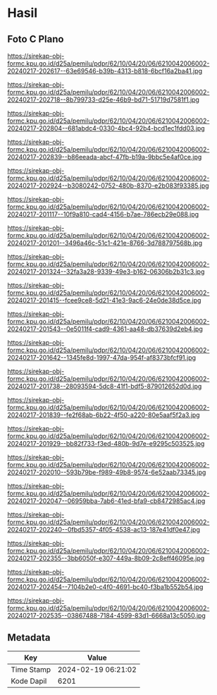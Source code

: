 # Hasil

## Foto C Plano

https://sirekap-obj-formc.kpu.go.id/d25a/pemilu/pdpr/62/10/04/20/06/6210042006002-20240217-202617--63e69546-b39b-4313-b818-6bcf16a2ba41.jpg

https://sirekap-obj-formc.kpu.go.id/d25a/pemilu/pdpr/62/10/04/20/06/6210042006002-20240217-202718--8b799733-d25e-46b9-bd71-51719d7581f1.jpg

https://sirekap-obj-formc.kpu.go.id/d25a/pemilu/pdpr/62/10/04/20/06/6210042006002-20240217-202804--681abdc4-0330-4bc4-92b4-bcd1ec1fdd03.jpg

https://sirekap-obj-formc.kpu.go.id/d25a/pemilu/pdpr/62/10/04/20/06/6210042006002-20240217-202839--b86eeada-abcf-47fb-b19a-9bbc5e4af0ce.jpg

https://sirekap-obj-formc.kpu.go.id/d25a/pemilu/pdpr/62/10/04/20/06/6210042006002-20240217-202924--b3080242-0752-480b-8370-e2b083f93385.jpg

https://sirekap-obj-formc.kpu.go.id/d25a/pemilu/pdpr/62/10/04/20/06/6210042006002-20240217-201117--10f9a810-cad4-4156-b7ae-786ecb29e088.jpg

https://sirekap-obj-formc.kpu.go.id/d25a/pemilu/pdpr/62/10/04/20/06/6210042006002-20240217-201201--3496a46c-51c1-421e-8766-3d788797568b.jpg

https://sirekap-obj-formc.kpu.go.id/d25a/pemilu/pdpr/62/10/04/20/06/6210042006002-20240217-201324--32fa3a28-9339-49e3-b162-06306b2b31c3.jpg

https://sirekap-obj-formc.kpu.go.id/d25a/pemilu/pdpr/62/10/04/20/06/6210042006002-20240217-201415--fcee9ce8-5d21-41e3-9ac6-24e0de38d5ce.jpg

https://sirekap-obj-formc.kpu.go.id/d25a/pemilu/pdpr/62/10/04/20/06/6210042006002-20240217-201543--0e5011f4-cad9-4361-aa48-db37639d2eb4.jpg

https://sirekap-obj-formc.kpu.go.id/d25a/pemilu/pdpr/62/10/04/20/06/6210042006002-20240217-201642--1345fe8d-1997-47da-954f-af8373bfcf91.jpg

https://sirekap-obj-formc.kpu.go.id/d25a/pemilu/pdpr/62/10/04/20/06/6210042006002-20240217-201738--28093594-5dc8-41f1-bdf5-879012652d0d.jpg

https://sirekap-obj-formc.kpu.go.id/d25a/pemilu/pdpr/62/10/04/20/06/6210042006002-20240217-201839--fe2f68ab-6b22-4f50-a220-80e5aaf5f2a3.jpg

https://sirekap-obj-formc.kpu.go.id/d25a/pemilu/pdpr/62/10/04/20/06/6210042006002-20240217-201929--bb82f733-f3ed-480b-9d7e-e9295c503525.jpg

https://sirekap-obj-formc.kpu.go.id/d25a/pemilu/pdpr/62/10/04/20/06/6210042006002-20240217-202010--593b79be-f989-49b8-9574-6e52aab73345.jpg

https://sirekap-obj-formc.kpu.go.id/d25a/pemilu/pdpr/62/10/04/20/06/6210042006002-20240217-202047--06959bba-7ab6-41ed-bfa9-cb8472985ac4.jpg

https://sirekap-obj-formc.kpu.go.id/d25a/pemilu/pdpr/62/10/04/20/06/6210042006002-20240217-202240--0fbd5357-4f05-4538-ac13-187e41df0e47.jpg

https://sirekap-obj-formc.kpu.go.id/d25a/pemilu/pdpr/62/10/04/20/06/6210042006002-20240217-202355--3bb6050f-e307-449a-8b09-2c8eff46095e.jpg

https://sirekap-obj-formc.kpu.go.id/d25a/pemilu/pdpr/62/10/04/20/06/6210042006002-20240217-202454--7104b2e0-c4f0-4691-bc40-f3ba1b552b54.jpg

https://sirekap-obj-formc.kpu.go.id/d25a/pemilu/pdpr/62/10/04/20/06/6210042006002-20240217-202535--03867488-7184-4599-83d1-6668a13c5050.jpg


## Metadata

| Key        | Value               |
| ---------- | ------------------- |
| Time Stamp | 2024-02-19 06:21:02 |
| Kode Dapil | 6201                |



